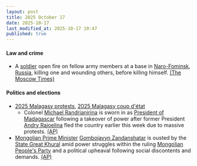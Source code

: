 ```yaml
---
layout: post
title: 2025 October 17
date: 2025-10-17
last_modified_at: 2025-10-17 10:47
published: true
---
```



#### Law and crime

* A [soldier](https://en.wikipedia.org/wiki/Russian_Ground_Forces "Russian Ground Forces") open fire on fellow army members at a base in [Naro-Fominsk](https://en.wikipedia.org/wiki/Naro-Fominsk "Naro-Fominsk"), [Russia](https://en.wikipedia.org/wiki/Russia "Russia"), killing one and wounding others, before killing himself. [(The Moscow Times)](https://www.themoscowtimes.com/2025/10/17/moscow-soldier-kills-comrade-before-dying-by-suicide-a90844)

#### Politics and elections

* [2025 Malagasy protests](https://en.wikipedia.org/wiki/2025_Malagasy_protests "2025 Malagasy protests"), [2025 Malagasy coup d'état](https://en.wikipedia.org/wiki/2025_Malagasy_coup_d%27%C3%A9tat "2025 Malagasy coup d'état")
  * Colonel [Michael Randrianirina](https://en.wikipedia.org/wiki/Michael_Randrianirina "Michael Randrianirina") is sworn in as [President of Madagascar](https://en.wikipedia.org/wiki/President_of_Madagascar "President of Madagascar") following a takeover of power after former President [Andry Rajoelina](https://en.wikipedia.org/wiki/Andry_Rajoelina "Andry Rajoelina") fled the country earlier this week due to massive protests. [(AP)](https://apnews.com/article/madagascar-coup-president-oath-randrianirina-a484f9233876ef559af0c2e3029f1f7a)
* [Mongolian Prime Minister](https://en.wikipedia.org/wiki/Prime_Minister_of_Mongolia "Prime Minister of Mongolia") [Gombojavyn Zandanshatar](https://en.wikipedia.org/wiki/Gombojavyn_Zandanshatar "Gombojavyn Zandanshatar") is ousted by the [State Great Khural](https://en.wikipedia.org/wiki/State_Great_Khural "State Great Khural") amid power struggles within the ruling [Mongolian People's Party](https://en.wikipedia.org/wiki/Mongolian_People%27s_Party "Mongolian People's Party") and a political upheaval following social discontents and demands. [(AP)](https://apnews.com/article/mongolia-prime-minister-zandanshatar-dismissed-3ec6b5fc3c8735d6a0a167aced81ba03)
